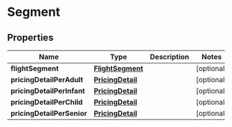 
# Segment

## Properties
Name | Type | Description | Notes
------------ | ------------- | ------------- | -------------
**flightSegment** | [**FlightSegment**](FlightSegment.md) |  |  [optional]
**pricingDetailPerAdult** | [**PricingDetail**](PricingDetail.md) |  |  [optional]
**pricingDetailPerInfant** | [**PricingDetail**](PricingDetail.md) |  |  [optional]
**pricingDetailPerChild** | [**PricingDetail**](PricingDetail.md) |  |  [optional]
**pricingDetailPerSenior** | [**PricingDetail**](PricingDetail.md) |  |  [optional]



